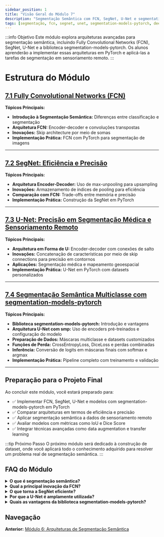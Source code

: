 ```yaml
---
sidebar_position: 1
title: "Visão Geral do Módulo 7"
description: "Segmentação Semântica com FCN, SegNet, U-Net e segmentation-models-pytorch"
tags: [segmentação, fcn, segnet, unet, segmentation-models-pytorch, deep-learning, pytorch]
---
```


:::info Objetivo
Este módulo explora arquiteturas avançadas para segmentação semântica, incluindo Fully Convolutional Networks (FCN), SegNet, U-Net e a biblioteca segmentation-models-pytorch. Os alunos aprenderão a implementar essas arquiteturas em PyTorch e aplicá-las a tarefas de segmentação em sensoriamento remoto.
:::

# Estrutura do Módulo

## [7.1 Fully Convolutional Networks (FCN)](./fcn)

**Tópicos Principais:**
- **Introdução à Segmentação Semântica:** Diferenças entre classificação e segmentação
- **Arquitetura FCN:** Encoder-decoder e convoluções transpostas
- **Inovações:** Skip architecture por meio de somas
- **Implementação Prática:** FCN com PyTorch para segmentação de imagens

---

## [7.2 SegNet: Eficiência e Precisão](./segnet)

**Tópicos Principais:**
- **Arquitetura Encoder-Decoder:** Uso de max-unpooling para upsampling
- **Inovações:** Armazenamento de índices de pooling para eficiência
- **Comparação com FCN:** Trade-offs entre memória e precisão
- **Implementação Prática:** Construção da SegNet em PyTorch

---

## [7.3 U-Net: Precisão em Segmentação Médica e Sensoriamento Remoto](./unet)

**Tópicos Principais:**
- **Arquitetura em Forma de U:** Encoder-decoder com conexões de salto
- **Inovações:** Concatenação de características por meio de skip connections para precisão em contornos
- **Aplicações:** Segmentação médica e mapeamento geoespacial
- **Implementação Prática:** U-Net em PyTorch com datasets personalizados

---

## [7.4 Segmentação Semântica Multiclasse com segmentation-models-pytorch](./segmentation_models_pytorch)

**Tópicos Principais:**
- **Biblioteca segmentation-models-pytorch:** Introdução e vantagens
- **Arquitetura U-Net com smp:** Uso de encoders pré-treinados e configuração do modelo
- **Preparação de Dados:** Máscaras multiclasse e datasets customizados
- **Funções de Perda:** CrossEntropyLoss, DiceLoss e perdas combinadas
- **Inferência:** Conversão de logits em máscaras finais com softmax e argmax
- **Implementação Prática:** Pipeline completo com treinamento e validação

---

## Preparação para o Projeto Final

Ao concluir este módulo, você estará preparado para:

- ✅ Implementar FCN, SegNet, U-Net e modelos com segmentation-models-pytorch em PyTorch
- ✅ Comparar arquiteturas em termos de eficiência e precisão
- ✅ Aplicar segmentação semântica a dados de sensoriamento remoto
- ✅ Avaliar modelos com métricas como IoU e Dice Score
- ✅ Integrar técnicas avançadas como data augmentation e transfer learning

:::tip Próximo Passo
O próximo módulo será dedicado à construção de dataset, onde você aplicará todo o conhecimento adquirido para resolver um problema real de segmentação semântica.
:::

## FAQ do Módulo

<details>
<summary><strong>O que é segmentação semântica?</strong></summary>
<p>Segmentação semântica é a tarefa de classificar cada pixel de uma imagem em uma categoria específica, como "estrada", "prédio" ou "vegetação".</p>
</details>

<details>
<summary><strong>Qual a principal inovação da FCN?</strong></summary>
<p>A FCN introduziu o conceito de predições densas e skip connections, permitindo a segmentação semântica de ponta a ponta.</p>
</details>

<details>
<summary><strong>O que torna a SegNet eficiente?</strong></summary>
<p>A SegNet utiliza max-unpooling com índices de pooling armazenados, reduzindo o número de parâmetros e melhorando a eficiência de memória.</p>
</details>

<details>
<summary><strong>Por que a U-Net é amplamente utilizada?</strong></summary>
<p>A U-Net é conhecida por sua precisão em contornos e sua capacidade de segmentar objetos pequenos, graças às conexões de salto que combinam características de diferentes níveis.</p>
</details>

<details>
<summary><strong>Quais as vantagens da biblioteca segmentation-models-pytorch?</strong></summary>
<p>A biblioteca segmentation-models-pytorch simplifica a implementação de arquiteturas complexas como U-Net, oferecendo suporte a encoders pré-treinados e funções de perda otimizadas para segmentação.</p>
</details>

## Navegação

**Anterior:** [Módulo 6: Arquiteturas de Segmentação Semântica](../modulo6/) 